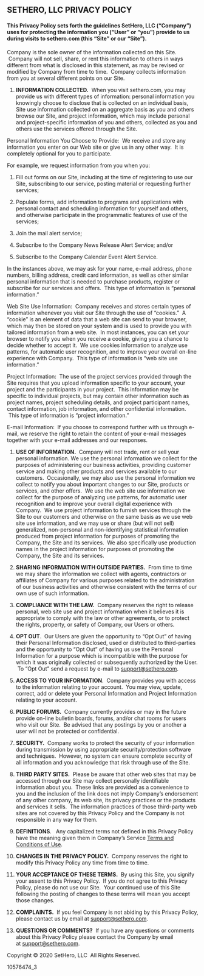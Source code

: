 **SETHERO, LLC PRIVACY POLICY**
-------------------------------

#### This Privacy Policy sets forth the guidelines SetHero, LLC (“Company”) uses for protecting the information you (“User” or “you”) provide to us during visits to sethero.com (this “Site” or our “Site”).

Company is the sole owner of the information collected on this Site.  Company will not sell, share, or rent this information to others in ways different from what is disclosed in this statement, as may be revised or modified by Company from time to time.  Company collects information from you at several different points on our Site.

1.  **INFORMATION COLLECTED.**  When you visit sethero.com, you may provide us with different types of information: personal information you knowingly choose to disclose that is collected on an individual basis, Site use information collected on an aggregate basis as you and others browse our Site, and project information, which may include personal and project-specific information of you and others, collected as you and others use the services offered through the Site.
    

Personal Information You Choose to Provide:  We receive and store any information you enter on our Web site or give us in any other way.  It is completely optional for you to participate.

For example, we request information from you when you:

1.  Fill out forms on our Site, including at the time of registering to use our Site, subscribing to our service, posting material or requesting further services;
    
2.  Populate forms, add information to programs and applications with personal contact and scheduling information for yourself and others, and otherwise participate in the programmatic features of use of the services;
    
3.  Join the mail alert service;
    
4.  Subscribe to the Company News Release Alert Service; and/or
    
5.  Subscribe to the Company Calendar Event Alert Service.
    

In the instances above, we may ask for your name, e-mail address, phone numbers, billing address, credit card information, as well as other similar personal information that is needed to purchase products, register or subscribe for our services and offers.  This type of information is “personal information.”

Web Site Use Information:  Company receives and stores certain types of information whenever you visit our Site through the use of “cookies.”  A “cookie” is an element of data that a web site can send to your browser, which may then be stored on your system and is used to provide you with tailored information from a web site.  In most instances, you can set your browser to notify you when you receive a cookie, giving you a chance to decide whether to accept it.  We use cookies information to analyze use patterns, for automatic user recognition, and to improve your overall on-line experience with Company.  This type of information is “web site use information.”

Project Information:  The use of the project services provided through the Site requires that you upload information specific to your account, your project and the participants in your project.  This information may be specific to individual projects, but may contain other information such as project names, project scheduling details, and project participant names, contact information, job information, and other confidential information.  This type of information is “project information.”  

E-mail Information:  If you choose to correspond further with us through e-mail, we reserve the right to retain the content of your e-mail messages together with your e-mail addresses and our responses.

1.  **USE OF INFORMATION.**  Company will not trade, rent or sell your personal information. We use the personal information we collect for the purposes of administering our business activities, providing customer service and making other products and services available to our customers.  Occasionally, we may also use the personal information we collect to notify you about important changes to our Site, products or services, and other offers.  We use the web site use information we collect for the purpose of analyzing use patterns, for automatic user recognition and to improve your overall digital experience with Company.  We use project information to furnish services through the Site to our customers and otherwise on the same basis as we use web site use information, and we may use or share (but will not sell) generalized, non-personal and non-identifying statistical information produced from project information for purposes of promoting the Company, the Site and its services.  We also specifically use production names in the project information for purposes of promoting the Company, the Site and its services.
    
2.  **SHARING INFORMATION WITH OUTSIDE PARTIES.**  From time to time we may share the information we collect with agents, contractors or affiliates of Company for various purposes related to the administration of our business activities and otherwise consistent with the terms of our own use of such information.
    
3.  **COMPLIANCE WITH THE LAW.**  Company reserves the right to release personal, web site use and project information when it believes it is appropriate to comply with the law or other agreements, or to protect the rights, property, or safety of Company, our Users or others.  
    
4.  **OPT OUT**.  Our Users are given the opportunity to “Opt Out” of having their Personal Information disclosed, used or distributed to third-parties and the opportunity to “Opt Out” of having us use the Personal Information for a purpose which is incompatible with the purpose for which it was originally collected or subsequently authorized by the User.  To “Opt Out” send a request by e-mail to [support@sethero.com](mailto:support@sethero.com).
    
5.  **ACCESS TO YOUR INFORMATION**.  Company provides you with access to the information relating to your account.  You may view, update, correct, add or delete your Personal Information and Project Information relating to your account.
    
6.  **PUBLIC FORUMS.**  Company currently provides or may in the future provide on-line bulletin boards, forums, and/or chat rooms for users who visit our Site.  Be advised that any postings by you or another a user will not be protected or confidential.
    
7.  **SECURITY.**  Company works to protect the security of your information during transmission by using appropriate security/protection software and techniques.  However, no system can ensure complete security of all information and you acknowledge that risk through use of the Site.
    
8.  **THIRD PARTY SITES.**  Please be aware that other web sites that may be accessed through our Site may collect personally identifiable information about you.  These links are provided as a convenience to you and the inclusion of the link does not imply Company’s endorsement of any other company, its web site, its privacy practices or the products and services it sells.  The information practices of those third-party web sites are not covered by this Privacy Policy and the Company is not responsible in any way for them.
    
9.  **DEFINITIONS**.   Any capitalized terms not defined in this Privacy Policy have the meaning given them in Company’s Service [Terms and Conditions of Use](https://sethero.com/terms-conditions/).
    
10.  **CHANGES IN THE PRIVACY POLICY.**  Company reserves the right to modify this Privacy Policy any time from time to time.
    
11.  **YOUR ACCEPTANCE OF THESE TERMS.**  By using this Site, you signify your assent to this Privacy Policy.  If you do not agree to this Privacy Policy, please do not use our Site.  Your continued use of this Site following the posting of changes to these terms will mean you accept those changes.
    
12.  **COMPLAINTS.**  If you feel Company is not abiding by this Privacy Policy, please contact us by email at [support@sethero.com](mailto:support@sethero.com).
    
13.  **QUESTIONS OR COMMENTS?**  If you have any questions or comments about this Privacy Policy please contact the Company by email at [support@sethero.com](mailto:support@sethero.com).
    

Copyright © 2020 SetHero, LLC  All Rights Reserved.

10576474\_3

